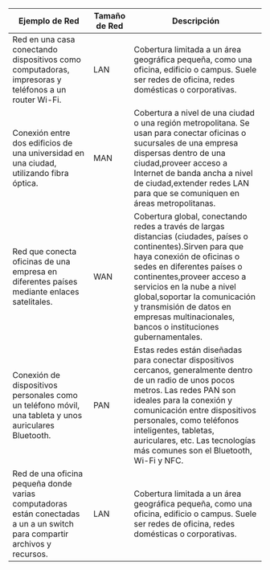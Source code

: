 | **Ejemplo de Red** | **Tamaño de Red** | **Descripción** |
|--------------------|------------------|----------------|
| Red en una casa conectando dispositivos como computadoras, impresoras y teléfonos a un router Wi-Fi. |LAN |Cobertura limitada a un área geográfica pequeña, como una oficina, edificio o campus. Suele ser redes de oficina, redes domésticas o corporativas. |
| Conexión entre dos edificios de una universidad en una ciudad, utilizando fibra óptica. |MAN |Cobertura a nivel de una ciudad o una región metropolitana. Se usan para conectar oficinas o sucursales de una empresa dispersas dentro de una ciudad,proveer acceso a Internet de banda ancha a nivel de ciudad,extender redes LAN para que se comuniquen en áreas metropolitanas. |
| Red que conecta oficinas de una empresa en diferentes países mediante enlaces satelitales. |WAN |Cobertura global, conectando redes a través de largas distancias (ciudades, países o continentes).Sirven para que haya conexión de oficinas o sedes en diferentes países o continentes,proveer acceso a servicios en la nube a nivel global,soportar la comunicación y transmisión de datos en empresas multinacionales, bancos o instituciones gubernamentales. |
| Conexión de dispositivos personales como un teléfono móvil, una tableta y unos auriculares Bluetooth. |PAN |Estas redes están diseñadas para conectar dispositivos cercanos, generalmente dentro de un radio de unos pocos metros. Las redes PAN son ideales para la conexión y comunicación entre dispositivos personales, como teléfonos inteligentes, tabletas, auriculares, etc. Las tecnologías más comunes son el Bluetooth, Wi-Fi y NFC.  |
| Red de una oficina pequeña donde varias computadoras están conectadas a un a un switch para compartir archivos y recursos. |LAN |Cobertura limitada a un área geográfica pequeña, como una oficina, edificio o campus. Suele ser redes de oficina, redes domésticas o corporativas. |

